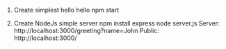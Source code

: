 1. Create simplest hello hello
    npm start

2. Create NodeJs simple server
    npm install express
    node server.js
    Server: http://localhost:3000/greeting?name=John
    Public: http://localhost:3000/